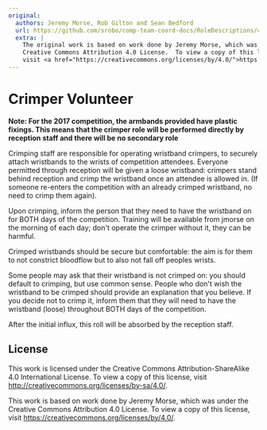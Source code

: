 ```yaml
---
original:
  authors: Jeremy Morse, Rob Gilton and Sean Bedford
  url: https://github.com/srobo/comp-team-coord-docs/RoleDescriptions/crimper
  extra: |
    The original work is based on work done by Jeremy Morse, which was under the
    Creative Commons Attribution 4.0 License.  To view a copy of this license,
    visit <a href="https://creativecommons.org/licenses/by/4.0/">https://creativecommons.org/licenses/by/4.0/</a>.
---
```

# Crimper Volunteer

**Note: For the 2017 competition, the armbands provided have plastic fixings. This means that the crimper role will be performed directly by reception staff and there will be no secondary role**

Crimping staff are responsible for operating wristband crimpers, to securely
attach wristbands to the wrists of competition attendees. Everyone permitted
through reception will be given a loose wristband: crimpers stand behind
reception and crimp the wristband once an attendee is allowed in. (If someone
re-enters the competition with an already crimped wristband, no need to crimp
them again).

Upon crimping, inform the person that they need to have the wristband on for
BOTH days of the competition. Training will be available from jmorse on the
morning of each day; don't operate the crimper without it, they can be harmful.

Crimped wristbands should be secure but comfortable: the aim is for them to not
constrict bloodflow but to also not fall off peoples wrists.

Some people may ask that their wristband is not crimped on: you should default
to crimping, but use common sense. People who don't wish the wristband to be
crimped should provide an explanation that you believe. If you decide not to
crimp it, inform them that they will need to have the wristband (loose)
throughout BOTH days of the competition.

After the initial influx, this roll will be absorbed by the reception
staff.


## License

This work is licensed under the Creative Commons
Attribution-ShareAlike 4.0 International License. To view a copy of
this license, visit http://creativecommons.org/licenses/by-sa/4.0/.

This work is based on work done by Jeremy Morse, which was under the
Creative Commons Attribution 4.0 License.  To view a copy of this
license, visit https://creativecommons.org/licenses/by/4.0/.
